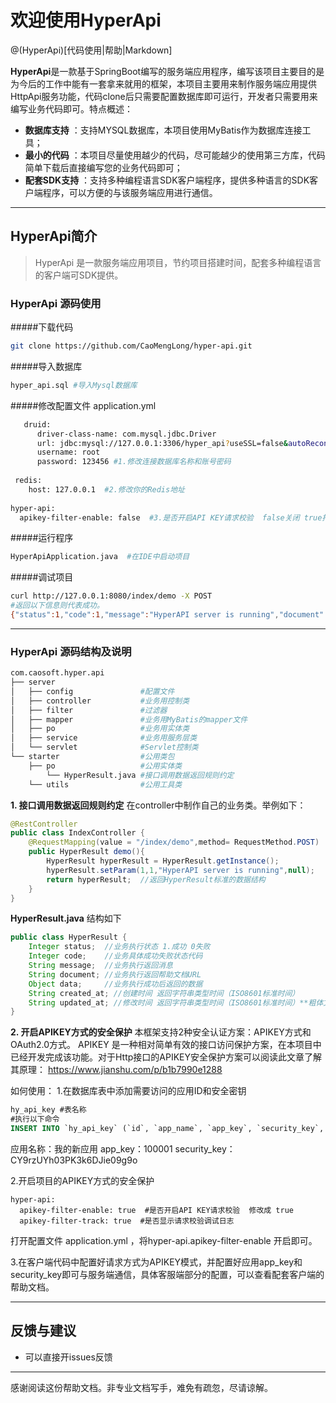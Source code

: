 # 欢迎使用HyperApi

@(HyperApi)[代码使用|帮助|Markdown]

**HyperApi**是一款基于SpringBoot编写的服务端应用程序，编写该项目主要目的是为今后的工作中能有一套拿来就用的框架，本项目主要用来制作服务端应用提供HttpApi服务功能，代码clone后只需要配置数据库即可运行，开发者只需要用来编写业务代码即可。特点概述：
 
- **数据库支持** ：支持MYSQL数据库，本项目使用MyBatis作为数据库连接工具；
- **最小的代码** ：本项目尽量使用越少的代码，尽可能越少的使用第三方库，代码简单下载后直接编写您的业务代码即可；
- **配套SDK支持** ：支持多种编程语言SDK客户端程序，提供多种语言的SDK客户端程序，可以方便的与该服务端应用进行通信。

-------------------

## HyperApi简介

> HyperApi 是一款服务端应用项目，节约项目搭建时间，配套多种编程语言的客户端可SDK提供。

### HyperApi 源码使用

#####下载代码
``` bash
git clone https://github.com/CaoMengLong/hyper-api.git
```

#####导入数据库
``` bash
hyper_api.sql #导入Mysql数据库
```
#####修改配置文件 application.yml
``` bash
   druid:
      driver-class-name: com.mysql.jdbc.Driver
      url: jdbc:mysql://127.0.0.1:3306/hyper_api?useSSL=false&autoReconnect=true&useUnicode=true&characterEncoding=utf8
      username: root
      password: 123456 #1.修改连接数据库名称和账号密码
 
 redis:
    host: 127.0.0.1  #2.修改你的Redis地址
    
hyper-api:
  apikey-filter-enable: false  #3.是否开启API KEY请求校验  false关闭 true打开

```

#####运行程序
``` bash
HyperApiApplication.java  #在IDE中启动项目
```

#####调试项目
``` bash
curl http://127.0.0.1:8080/index/demo -X POST
#返回以下信息则代表成功。
{"status":1,"code":1,"message":"HyperAPI server is running","document":null,"data":null,"created_at":"2018-12-28T07:28:36.836Z","updated_at":"2018-12-28T07:28:36.836Z"}
```

---------
### HyperApi 源码结构及说明
``` bash
com.caosoft.hyper.api
├── server
│   ├── config               #配置文件
│   ├── controller           #业务用控制类
│   ├── filter               #过滤器
│   ├── mapper               #业务用MyBatis的mapper文件
│   ├── po                   #业务用实体类
│   ├── service              #业务用服务层类
│   └── servlet              #Servlet控制类
└── starter                  #公用类包
    ├── po                   #公用实体类
        └── HyperResult.java #接口调用数据返回规则约定
    └── utils                #公用工具类
```

**1. 接口调用数据返回规则约定**
在controller中制作自己的业务类。举例如下：
```Java
@RestController
public class IndexController {
    @RequestMapping(value = "/index/demo",method= RequestMethod.POST)
    public HyperResult demo(){
        HyperResult hyperResult = HyperResult.getInstance();
        hyperResult.setParam(1,1,"HyperAPI server is running",null);
        return hyperResult;  //返回HyperResult标准的数据结构
    }
}
```
 **HyperResult.java** 结构如下
```Java
public class HyperResult {
    Integer status;  //业务执行状态 1.成功 0失败
    Integer code;    //业务具体成功失败状态代码
    String message;  //业务执行返回消息
    String document; //业务执行返回帮助文档URL
    Object data;     //业务执行成功后返回的数据
    String created_at; //创建时间 返回字符串类型时间（ISO8601标准时间）
    String updated_at; //修改时间 返回字符串类型时间（ISO8601标准时间）**粗体文本**
}
```

**2. 开启APIKEY方式的安全保护**
本框架支持2种安全认证方案：APIKEY方式和OAuth2.0方式。
APIKEY 是一种相对简单有效的接口访问保护方案，在本项目中已经开发完成该功能。对于Http接口的APIKEY安全保护方案可以阅读此文章了解其原理：
https://www.jianshu.com/p/b1b7990e1288

如何使用：
1.在数据库表中添加需要访问的应用ID和安全密钥
```sql
hy_api_key #表名称
#执行以下命令
INSERT INTO `hy_api_key` (`id`, `app_name`, `app_key`, `security_key`, `create_time`, `update_time`, `status`) VALUES (NULL, '我的新应用', '100001', 'CY9rzUYh03PK3k6DJie09g9o', '2018-12-28 00:00:00', '2018-12-28 00:00:00', '1');
```

应用名称：我的新应用
app_key：100001
security_key：CY9rzUYh03PK3k6DJie09g9o

2.开启项目的APIKEY方式的安全保护
```
hyper-api:
  apikey-filter-enable: true  #是否开启API KEY请求校验  修改成 true
  apikey-filter-track: true  #是否显示请求校验调试日志
```
打开配置文件 application.yml ，将hyper-api.apikey-filter-enable 开启即可。

3.在客户端代码中配置好请求方式为APIKEY模式，并配置好应用app_key和security_key即可与服务端通信，具体客服端部分的配置，可以查看配套客户端的帮助文档。
 

---------

## 反馈与建议
- 可以直接开issues反馈

---------
感谢阅读这份帮助文档。非专业文档写手，难免有疏忽，尽请谅解。
 